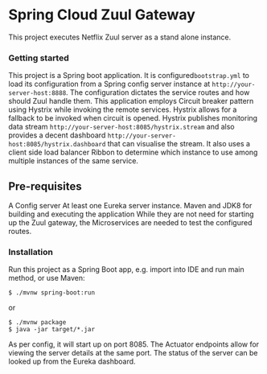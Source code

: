 # Spring Cloud Zuul Gateway

This project executes Netflix Zuul server as a stand alone instance.

### Getting started
This project is a Spring boot application. It is configured```bootstrap.yml``` to load its configuration from a Spring config server instance at ```http://your-server-host:8888```. 
The configuration dictates the service routes and how should Zuul handle them. 
This application employs Circuit breaker pattern using Hystrix while invoking the remote services. Hystrix allows for a fallback to be invoked when circuit is opened. Hystrix publishes monitoring data stream ```http://your-server-host:8085/hystrix.stream``` and also provides a decent dashboard ```http://your-server-host:8085/hystrix.dashboard``` that can visualise the stream.
It also uses a client side load balancer Ribbon to determine which instance to use among multiple instances of the same service.

## Pre-requisites

A Config server 
At least one Eureka server instance.
Maven and JDK8 for building and executing the application
While they are not need for starting up the Zuul gateway, the Microservices are needed to test the configured routes.

### Installation
Run this project as a Spring Boot app, e.g. import into IDE and run
main method, or use Maven:

```
$ ./mvnw spring-boot:run
```

or

```
$ ./mvnw package
$ java -jar target/*.jar
```

As per config, it will start up on port 8085. The Actuator endpoints allow for viewing the server details at the same port. The status of the server can be looked up from the Eureka dashboard.
